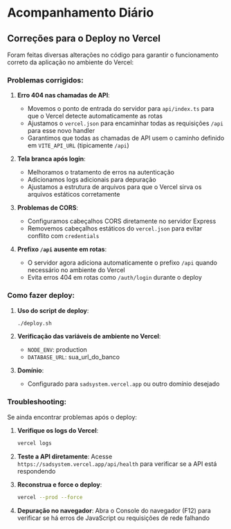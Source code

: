 # Acompanhamento Diário

## Correções para o Deploy no Vercel

Foram feitas diversas alterações no código para garantir o funcionamento correto da aplicação no ambiente do Vercel:

### Problemas corrigidos:

1. **Erro 404 nas chamadas de API**:
   - Movemos o ponto de entrada do servidor para `api/index.ts` para que o Vercel detecte automaticamente as rotas
   - Ajustamos o `vercel.json` para encaminhar todas as requisições `/api` para esse novo handler
   - Garantimos que todas as chamadas de API usem o caminho definido em `VITE_API_URL` (tipicamente `/api`)

2. **Tela branca após login**:
   - Melhoramos o tratamento de erros na autenticação
   - Adicionamos logs adicionais para depuração
   - Ajustamos a estrutura de arquivos para que o Vercel sirva os arquivos estáticos corretamente

3. **Problemas de CORS**:
   - Configuramos cabeçalhos CORS diretamente no servidor Express
   - Removemos cabeçalhos estáticos do `vercel.json` para evitar conflito com `credentials`
4. **Prefixo `/api` ausente em rotas**:
   - O servidor agora adiciona automaticamente o prefixo `/api` quando necessário no ambiente do Vercel
   - Evita erros 404 em rotas como `/auth/login` durante o deploy

### Como fazer deploy:

1. **Uso do script de deploy**:
   ```bash
   ./deploy.sh
   ```

2. **Verificação das variáveis de ambiente no Vercel**:
   - `NODE_ENV`: production
   - `DATABASE_URL`: sua_url_do_banco

3. **Domínio**:
   - Configurado para `sadsystem.vercel.app` ou outro domínio desejado

### Troubleshooting:

Se ainda encontrar problemas após o deploy:

1. **Verifique os logs do Vercel**:
   ```bash
   vercel logs
   ```

2. **Teste a API diretamente**:
   Acesse `https://sadsystem.vercel.app/api/health` para verificar se a API está respondendo

3. **Reconstrua e force o deploy**:
   ```bash
   vercel --prod --force
   ```

4. **Depuração no navegador**:
   Abra o Console do navegador (F12) para verificar se há erros de JavaScript ou requisições de rede falhando
